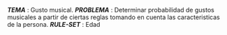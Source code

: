 ***TEMA*** : Gusto musical.
***PROBLEMA*** : Determinar probabilidad de gustos musicales a partir de ciertas reglas tomando en cuenta las caracteristicas de la persona.
***RULE-SET*** : 
Edad